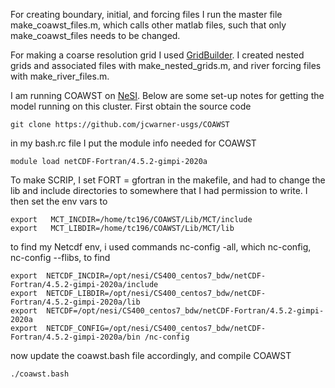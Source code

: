For creating boundary, initial, and forcing files I run the master file make_coawst_files.m, which calls other matlab files, such that only make_coawst_files needs to be changed.


For making a coarse resolution grid I used [GridBuilder](https://austides.com/downloads/). I created nested grids and associated files with make_nested_grids.m, and river forcing files with make_river_files.m.


I am running COAWST on [NeSI](https://www.nesi.org.nz). Below are some set-up notes for getting the model running on this cluster. First obtain the source code 

```
git clone https://github.com/jcwarner-usgs/COAWST
```
in my bash.rc file I put the module info needed for COAWST
```
module load netCDF-Fortran/4.5.2-gimpi-2020a
```
To make SCRIP, I set FORT = gfortran in the makefile, and had to change the lib and include directories to somewhere that I had permission to write. I then set the env vars to 
```
export   MCT_INCDIR=/home/tc196/COAWST/Lib/MCT/include 
export   MCT_LIBDIR=/home/tc196/COAWST/Lib/MCT/lib 
```
to find my Netcdf env, i used commands nc-config -all, which nc-config, nc-config --flibs, to find
```
export  NETCDF_INCDIR=/opt/nesi/CS400_centos7_bdw/netCDF-Fortran/4.5.2-gimpi-2020a/include 
export  NETCDF_LIBDIR=/opt/nesi/CS400_centos7_bdw/netCDF-Fortran/4.5.2-gimpi-2020a/lib 
export  NETCDF=/opt/nesi/CS400_centos7_bdw/netCDF-Fortran/4.5.2-gimpi-2020a 
export  NETCDF_CONFIG=/opt/nesi/CS400_centos7_bdw/netCDF-Fortran/4.5.2-gimpi-2020a/bin /nc-config 
 ```
 now update the coawst.bash file accordingly, and compile COAWST
 ```
 ./coawst.bash
 ```

